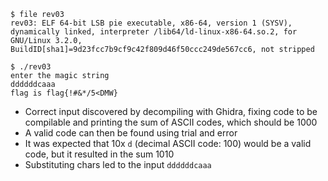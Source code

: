 ```
$ file rev03 
rev03: ELF 64-bit LSB pie executable, x86-64, version 1 (SYSV), dynamically linked, interpreter /lib64/ld-linux-x86-64.so.2, for GNU/Linux 3.2.0, BuildID[sha1]=9d23fcc7b9cf9c42f809d46f50ccc249de567cc6, not stripped
```

```
$ ./rev03 
enter the magic string
ddddddcaaa
flag is flag{!#&*/5<DMW}
```

* Correct input discovered by decompiling with Ghidra, fixing code to be compilable and printing the sum of ASCII codes, which should be 1000
* A valid code can then be found using trial and error
* It was expected that 10x `d` (decimal ASCII code: 100) would be a valid code, but it resulted in the sum 1010
* Substituting chars led to the input `ddddddcaaa`